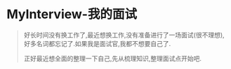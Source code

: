 # MyInterview-我的面试

> 好长时间没有换工作了,最近想换工作,没有准备进行了一场面试(很不理想),好多名词都忘记了.如果我是面试官,我都不想要自己了.
>
> 正好最近想全面的整理一下自己,先从梳理知识,整理面试点开始吧.
